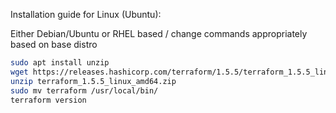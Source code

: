 Installation guide for Linux (Ubuntu):


Either Debian/Ubuntu or RHEL based / change commands appropriately based on base distro

```bash
sudo apt install unzip
wget https://releases.hashicorp.com/terraform/1.5.5/terraform_1.5.5_linux_amd64.zip
unzip terraform_1.5.5_linux_amd64.zip
sudo mv terraform /usr/local/bin/
terraform version
```
